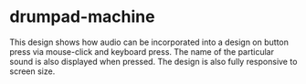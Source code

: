# drumpad-machine

This design shows how audio can be incorporated into a design on button press via mouse-click and keyboard press. The name of the particular sound is also displayed when pressed. The design is also fully responsive to screen size.
